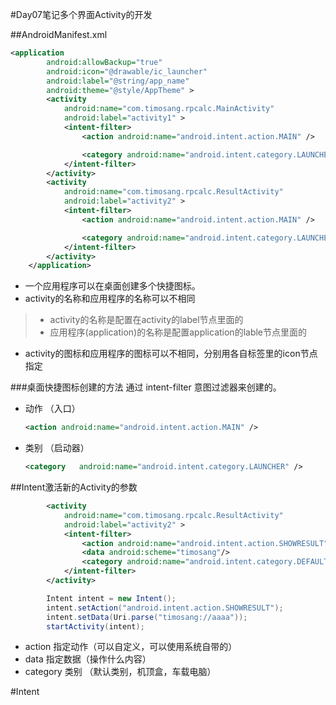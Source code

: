 #Day07笔记多个界面Activity的开发

##AndroidManifest.xml

```xml
<application
        android:allowBackup="true"
        android:icon="@drawable/ic_launcher"
        android:label="@string/app_name"
        android:theme="@style/AppTheme" >
        <activity
            android:name="com.timosang.rpcalc.MainActivity"
            android:label="activity1" >
            <intent-filter>
                <action android:name="android.intent.action.MAIN" />

                <category android:name="android.intent.category.LAUNCHER" />
            </intent-filter>
        </activity>
        <activity
            android:name="com.timosang.rpcalc.ResultActivity"
            android:label="activity2" >
            <intent-filter>
                <action android:name="android.intent.action.MAIN" />

                <category android:name="android.intent.category.LAUNCHER" />
            </intent-filter>
        </activity>
    </application>
```

* 一个应用程序可以在桌面创建多个快捷图标。
* activity的名称和应用程序的名称可以不相同
> * activity的名称是配置在activity的label节点里面的
> * 应用程序(application)的名称是配置application的lable节点里面的

* activity的图标和应用程序的图标可以不相同，分别用各自标签里的icon节点指定

###桌面快捷图标创建的方法
通过 intent-filter 意图过滤器来创建的。
* 动作 （入口）
	```xml	
	<action android:name="android.intent.action.MAIN" />
	```
* 类别 （启动器）
		
	```xml
	<category 	android:name="android.intent.category.LAUNCHER" />
    ```

##Intent激活新的Activity的参数
```xml
        <activity
            android:name="com.timosang.rpcalc.ResultActivity"
            android:label="activity2" >
            <intent-filter>
                <action android:name="android.intent.action.SHOWRESULT" />
				<data android:scheme="timosang"/>
                <category android:name="android.intent.category.DEFAULT" />
            </intent-filter>
        </activity>
```
```java
		Intent intent = new Intent();
		intent.setAction("android.intent.action.SHOWRESULT");
		intent.setData(Uri.parse("timosang://aaaa"));
		startActivity(intent);
```
* action 指定动作（可以自定义，可以使用系统自带的）
* data   指定数据（操作什么内容）
* category 类别 （默认类别，机顶盒，车载电脑）


#Intent

